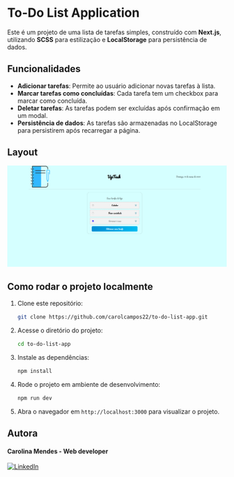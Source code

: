 # To-Do List Application

Este é um projeto de uma lista de tarefas simples, construído com **Next.js**, utilizando **SCSS** para estilização e **LocalStorage** para persistência de dados.

## Funcionalidades

- **Adicionar tarefas**: Permite ao usuário adicionar novas tarefas à lista.
- **Marcar tarefas como concluídas**: Cada tarefa tem um checkbox para marcar como concluída.
- **Deletar tarefas**: As tarefas podem ser excluídas após confirmação em um modal.
- **Persistência de dados**: As tarefas são armazenadas no LocalStorage para persistirem após recarregar a página.

## Layout
![](./src/public/up-task.png)

## Como rodar o projeto localmente

1. Clone este repositório:

    ```bash
    git clone https://github.com/carolcampos22/to-do-list-app.git
    ```

2. Acesse o diretório do projeto:

    ```bash
    cd to-do-list-app
    ```

3. Instale as dependências:

    ```bash
    npm install
    ```

4. Rode o projeto em ambiente de desenvolvimento:

    ```bash
    npm run dev
    ```

5. Abra o navegador em `http://localhost:3000` para visualizar o projeto.

## Autora
#### Carolina Mendes - Web developer
[![LinkedIn](https://img.shields.io/badge/LinkedIn-000?style=for-the-badge&logo=linkedin&logoColor=0E76A8)](https://www.linkedin.com/in/dev-carolina-mendes/)
